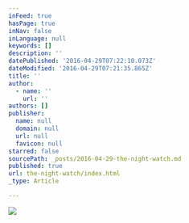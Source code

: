 ```yaml
---
inFeed: true
hasPage: true
inNav: false
inLanguage: null
keywords: []
description: ''
datePublished: '2016-04-29T07:22:10.073Z'
dateModified: '2016-04-29T07:21:35.865Z'
title: ''
author:
  - name: ''
    url: ''
authors: []
publisher:
  name: null
  domain: null
  url: null
  favicon: null
starred: false
sourcePath: _posts/2016-04-29-the-night-watch.md
published: true
url: the-night-watch/index.html
_type: Article

---
```

![](https://the-grid-user-content.s3-us-west-2.amazonaws.com/0ad98ff9-cab6-4e13-8cb9-56f01371585f.jpg)
